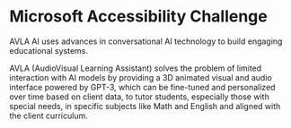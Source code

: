 # Microsoft Accessibility Challenge
AVLA AI uses advances in conversational AI technology to build engaging educational systems. 

AVLA (AudioVisual Learning Assistant) solves the problem of limited interaction with AI models by providing a 3D animated visual and audio interface powered by GPT-3, which can be fine-tuned and personalized over time based on client data, to tutor students, especially those with special needs, in specific subjects like Math and English and aligned with the client curriculum.